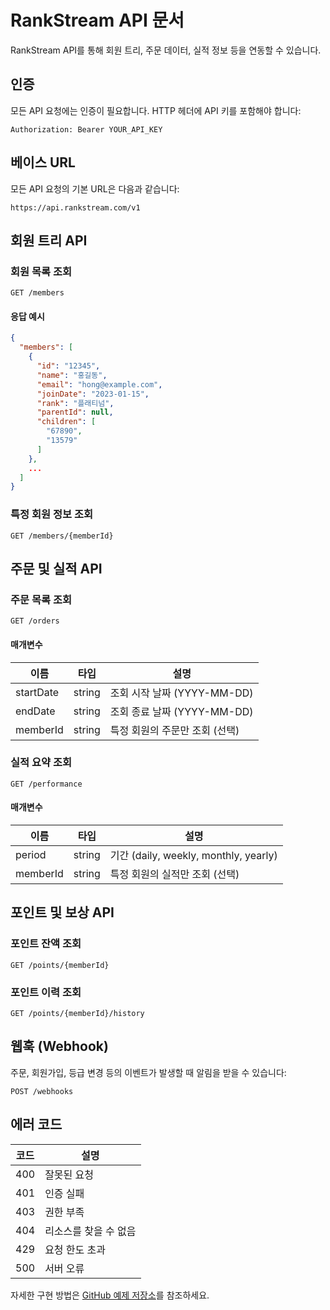 # RankStream API 문서

RankStream API를 통해 회원 트리, 주문 데이터, 실적 정보 등을 연동할 수 있습니다.

## 인증

모든 API 요청에는 인증이 필요합니다. HTTP 헤더에 API 키를 포함해야 합니다:

```
Authorization: Bearer YOUR_API_KEY
```

## 베이스 URL

모든 API 요청의 기본 URL은 다음과 같습니다:

```
https://api.rankstream.com/v1
```

## 회원 트리 API

### 회원 목록 조회

```
GET /members
```

#### 응답 예시

```json
{
  "members": [
    {
      "id": "12345",
      "name": "홍길동",
      "email": "hong@example.com",
      "joinDate": "2023-01-15",
      "rank": "플래티넘",
      "parentId": null,
      "children": [
        "67890",
        "13579"
      ]
    },
    ...
  ]
}
```

### 특정 회원 정보 조회

```
GET /members/{memberId}
```

## 주문 및 실적 API

### 주문 목록 조회

```
GET /orders
```

#### 매개변수

| 이름        | 타입     | 설명                    |
|-----------|--------|-----------------------|
| startDate | string | 조회 시작 날짜 (YYYY-MM-DD) |
| endDate   | string | 조회 종료 날짜 (YYYY-MM-DD) |
| memberId  | string | 특정 회원의 주문만 조회 (선택)    |

### 실적 요약 조회

```
GET /performance
```

#### 매개변수

| 이름       | 타입     | 설명                                  |
|----------|--------|-------------------------------------|
| period   | string | 기간 (daily, weekly, monthly, yearly) |
| memberId | string | 특정 회원의 실적만 조회 (선택)                  |

## 포인트 및 보상 API

### 포인트 잔액 조회

```
GET /points/{memberId}
```

### 포인트 이력 조회

```
GET /points/{memberId}/history
```

## 웹훅 (Webhook)

주문, 회원가입, 등급 변경 등의 이벤트가 발생할 때 알림을 받을 수 있습니다:

```
POST /webhooks
```

## 에러 코드

| 코드  | 설명           |
|-----|--------------|
| 400 | 잘못된 요청       |
| 401 | 인증 실패        |
| 403 | 권한 부족        |
| 404 | 리소스를 찾을 수 없음 |
| 429 | 요청 한도 초과     |
| 500 | 서버 오류        |

자세한 구현 방법은 [GitHub 예제 저장소](https://github.com/rankstream/api-examples)를 참조하세요. 
